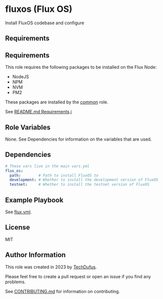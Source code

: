 fluxos (Flux OS)
=========

Install FluxOS codebase and configure

Requirements
------------


Requirements
------------

This role requires the following packages to be installed on the Flux Node:
- NodeJS
- NPM
- NVM
- PM2

These packages are installed by the [common](../common) role.

See [README.md Requirements](../../README.md#requirements).j

Role Variables
--------------

None. See Dependencies for information on the variables that are used.

Dependencies
------------

```yaml
# These vars live in the main vars.yml
flux_os:
  path:        # Path to install FluxOS to
  development: # Whether to install the development version of FluxOS
  testnet:     # Whether to install the testnet version of FluxOS
```

Example Playbook
----------------

See [flux.yml](../../flux.yml).

License
-------

MIT

Author Information
------------------

This role was created in 2023 by [TechDufus](https://github.com/techdufus).

Please feel free to create a pull request or open an issue if you find any problems.

See [CONTRIBUTING.md](../../.github/CONTRIBUTING.md) for information on contributing.

